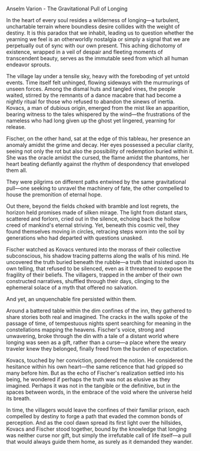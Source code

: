 Anselm Varion - The Gravitational Pull of Longing

In the heart of every soul resides a wilderness of longing—a turbulent, unchartable terrain where boundless desire collides with the weight of destiny. It is this paradox that we inhabit, leading us to question whether the yearning we feel is an otherworldly nostalgia or simply a signal that we are perpetually out of sync with our own present. This aching dichotomy of existence, wrapped in a veil of despair and fleeting moments of transcendent beauty, serves as the immutable seed from which all human endeavor sprouts.

The village lay under a tensile sky, heavy with the foreboding of yet untold events. Time itself felt unhinged, flowing sideways with the murmurings of unseen forces. Among the dismal huts and tangled vines, the people waited, stirred by the remnants of a dance macabre that had become a nightly ritual for those who refused to abandon the sinews of inertia. Kovacs, a man of dubious origin, emerged from the mist like an apparition, bearing witness to the tales whispered by the wind—the frustrations of the nameless who had long given up the ghost yet lingered, yearning for release.

Fischer, on the other hand, sat at the edge of this tableau, her presence an anomaly amidst the grime and decay. Her eyes possessed a peculiar clarity, seeing not only the rot but also the possibility of redemption buried within it. She was the oracle amidst the cursed, the flame amidst the phantoms, her heart beating defiantly against the rhythm of despondency that enveloped them all.

They were pilgrims on different paths entwined by the same gravitational pull—one seeking to unravel the machinery of fate, the other compelled to house the premonition of eternal hope.

Out there, beyond the fields choked with bramble and lost regrets, the horizon held promises made of silken mirage. The light from distant stars, scattered and forlorn, cried out in the silence, echoing back the hollow creed of mankind's eternal striving. Yet, beneath this cosmic veil, they found themselves moving in circles, retracing steps worn into the soil by generations who had departed with questions unasked.

Fischer watched as Kovacs ventured into the morass of their collective subconscious, his shadow tracing patterns along the walls of his mind. He uncovered the truth buried beneath the rubble—a truth that insisted upon its own telling, that refused to be silenced, even as it threatened to expose the fragility of their beliefs. The villagers, trapped in the amber of their own constructed narratives, shuffled through their days, clinging to the ephemeral solace of a myth that offered no salvation.

And yet, an unquenchable fire persisted within them.

Around a battered table within the dim confines of the inn, they gathered to share stories both real and imagined. The cracks in the walls spoke of the passage of time, of tempestuous nights spent searching for meaning in the constellations mapping the heavens. Fischer's voice, strong and unwavering, broke through the din with a tale of a distant world where longing was seen as a gift, rather than a curse—a place where the weary traveler knew they belonged, finally freed from the burden of expectation.

Kovacs, touched by her conviction, pondered the notion. He considered the hesitance within his own heart—the same reticence that had gripped so many before him. But as the echo of Fischer's realization settled into his being, he wondered if perhaps the truth was not as elusive as they imagined. Perhaps it was not in the tangible or the definitive, but in the spaces between words, in the embrace of the void where the universe held its breath.

In time, the villagers would leave the confines of their familiar prison, each compelled by destiny to forge a path that evaded the common bonds of perception. And as the cool dawn spread its first light over the hillsides, Kovacs and Fischer stood together, bound by the knowledge that longing was neither curse nor gift, but simply the irrefutable call of life itself—a pull that would always guide them home, as surely as it demanded they wander.